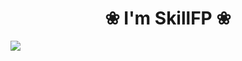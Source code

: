 <h1 align="center">❀ I'm SkillFP ❀</h1>
<image src="https://c.tenor.com/WOvSeiH_qNoAAAAM/love-heart.gif">